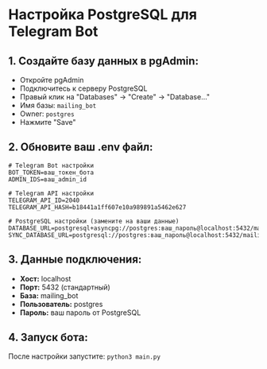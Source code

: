 # Настройка PostgreSQL для Telegram Bot

## 1. Создайте базу данных в pgAdmin:
- Откройте pgAdmin
- Подключитесь к серверу PostgreSQL
- Правый клик на "Databases" → "Create" → "Database..."
- Имя базы: `mailing_bot`
- Owner: `postgres`
- Нажмите "Save"

## 2. Обновите ваш .env файл:
```env
# Telegram Bot настройки
BOT_TOKEN=ваш_токен_бота
ADMIN_IDS=ваш_admin_id

# Telegram API настройки
TELEGRAM_API_ID=2040
TELEGRAM_API_HASH=b18441a1ff607e10a989891a5462e627

# PostgreSQL настройки (замените на ваши данные)
DATABASE_URL=postgresql+asyncpg://postgres:ваш_пароль@localhost:5432/mailing_bot
SYNC_DATABASE_URL=postgresql://postgres:ваш_пароль@localhost:5432/mailing_bot
```

## 3. Данные подключения:
- **Хост:** localhost
- **Порт:** 5432 (стандартный)
- **База:** mailing_bot
- **Пользователь:** postgres
- **Пароль:** ваш пароль от PostgreSQL

## 4. Запуск бота:
После настройки запустите: `python3 main.py` 